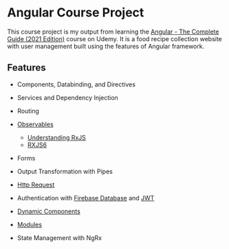 # Angular Course Project

This course project is my output from learning the [Angular - The Complete Guide (2021 Edition)]("https://www.udemy.com/course/the-complete-guide-to-angular-2/") course on Udemy. It is a food recipe collection website with user management built using the features of Angular framework.

## Features
- Components, Databinding, and Directives
- Services and Dependency Injection
- Routing
- [Observables]("https://rxjs-dev.firebaseapp.com/")
  - [Understanding RxJS]("https://academind.com/learn/javascript/understanding-rxjs/")
  - [RXJS6]("https://academind.com/learn/javascript/understanding-rxjs/")

- Forms
- Output Transformation with Pipes
- [Http Request]("https://angular.io/guide/http")
- Authentication with [Firebase Database]("https://firebase.google.com/docs/reference/rest/auth") and [JWT]("https://jwt.io")
- [Dynamic Components]("https://angular.io/guide/dynamic-component-loader")
- [Modules]("https://angular.io/guide/dynamic-component-loader")
- State Management with NgRx
